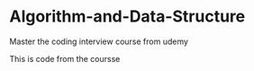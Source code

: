 # Algorithm-and-Data-Structure
Master the coding interview course from udemy

This is code from the coursse
